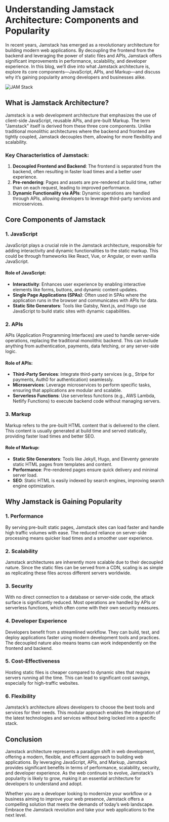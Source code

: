 # Understanding Jamstack Architecture: Components and Popularity


In recent years, Jamstack has emerged as a revolutionary architecture for building modern web applications. By decoupling the frontend from the backend and leveraging the power of static files and APIs, Jamstack offers significant improvements in performance, scalability, and developer experience. In this blog, we’ll dive into what Jamstack architecture is, explore its core components—JavaScript, APIs, and Markup—and discuss why it’s gaining popularity among developers and businesses alike.

![JAM Stack](https://www.freecodecamp.org/news/content/images/2020/02/jamstack-breakdown-3.jpg)

## What is Jamstack Architecture?

Jamstack is a web development architecture that emphasizes the use of client-side JavaScript, reusable APIs, and pre-built Markup. The term "Jamstack" itself is derived from these three core components. Unlike traditional monolithic architectures where the backend and frontend are tightly coupled, Jamstack decouples them, allowing for more flexibility and scalability.

### Key Characteristics of Jamstack:
1. **Decoupled Frontend and Backend**: The frontend is separated from the backend, often resulting in faster load times and a better user experience.
2. **Pre-rendering**: Pages and assets are pre-rendered at build time, rather than on each request, leading to improved performance.
3. **Dynamic Functionality via APIs**: Dynamic operations are handled through APIs, allowing developers to leverage third-party services and microservices.

## Core Components of Jamstack

### 1. JavaScript

JavaScript plays a crucial role in the Jamstack architecture, responsible for adding interactivity and dynamic functionalities to the static markup. This could be through frameworks like React, Vue, or Angular, or even vanilla JavaScript.

#### Role of JavaScript:
- **Interactivity**: Enhances user experience by enabling interactive elements like forms, buttons, and dynamic content updates.
- **Single Page Applications (SPAs)**: Often used in SPAs where the application runs in the browser and communicates with APIs for data.
- **Static Site Generators**: Tools like Gatsby, Next.js, and Hugo use JavaScript to build static sites with dynamic capabilities.

### 2. APIs

APIs (Application Programming Interfaces) are used to handle server-side operations, replacing the traditional monolithic backend. This can include anything from authentication, payments, data fetching, or any server-side logic.

#### Role of APIs:
- **Third-Party Services**: Integrate third-party services (e.g., Stripe for payments, Auth0 for authentication) seamlessly.
- **Microservices**: Leverage microservices to perform specific tasks, ensuring that applications are modular and scalable.
- **Serverless Functions**: Use serverless functions (e.g., AWS Lambda, Netlify Functions) to execute backend code without managing servers.

### 3. Markup

Markup refers to the pre-built HTML content that is delivered to the client. This content is usually generated at build time and served statically, providing faster load times and better SEO.

#### Role of Markup:
- **Static Site Generators**: Tools like Jekyll, Hugo, and Eleventy generate static HTML pages from templates and content.
- **Performance**: Pre-rendered pages ensure quick delivery and minimal server load.
- **SEO**: Static HTML is easily indexed by search engines, improving search engine optimization.

## Why Jamstack is Gaining Popularity

### 1. Performance

By serving pre-built static pages, Jamstack sites can load faster and handle high traffic volumes with ease. The reduced reliance on server-side processing means quicker load times and a smoother user experience.

### 2. Scalability

Jamstack architectures are inherently more scalable due to their decoupled nature. Since the static files can be served from a CDN, scaling is as simple as replicating these files across different servers worldwide.

### 3. Security

With no direct connection to a database or server-side code, the attack surface is significantly reduced. Most operations are handled by APIs or serverless functions, which often come with their own security measures.

### 4. Developer Experience

Developers benefit from a streamlined workflow. They can build, test, and deploy applications faster using modern development tools and practices. The decoupled nature also means teams can work independently on the frontend and backend.

### 5. Cost-Effectiveness

Hosting static files is cheaper compared to dynamic sites that require servers running all the time. This can lead to significant cost savings, especially for high-traffic websites.

### 6. Flexibility

Jamstack’s architecture allows developers to choose the best tools and services for their needs. This modular approach enables the integration of the latest technologies and services without being locked into a specific stack.

## Conclusion

Jamstack architecture represents a paradigm shift in web development, offering a modern, flexible, and efficient approach to building web applications. By leveraging JavaScript, APIs, and Markup, Jamstack provides significant benefits in terms of performance, scalability, security, and developer experience. As the web continues to evolve, Jamstack’s popularity is likely to grow, making it an essential architecture for developers to understand and adopt.

Whether you are a developer looking to modernize your workflow or a business aiming to improve your web presence, Jamstack offers a compelling solution that meets the demands of today’s web landscape. Embrace the Jamstack revolution and take your web applications to the next level.
